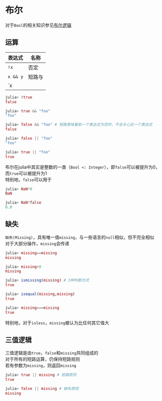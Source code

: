 # 布尔
对于`Bool`的相关知识参见[布尔逻辑](../knowledge/bool_logic.md)

## 运算
| 表达式 | 名称 |
| --- | --- |
| `!x` | 否定 |
| `x && y` | 短路与 |
| `x || y` | 短路或 |

```jl
julia> !true
false

julia> true && "foo"
"foo"

julia> false && "foo" # 短路意味着前一个表达式为否时，不会关心后一个表达式
false

julia> false || "foo"
"foo"

julia> true || "foo"
true
```

布尔在julia中其实是整数的一类（`Bool <: Integer`），即`false`可以被提升为0，而`true`可以被提升为1\
特别地，`false`可以用于
```jl
julia> NaN*0
NaN

julia> NaN*false
0.0
```

## 缺失
`缺失(Missing)`，具有唯一值`missing`，与一些语言的`null`相似，但不完全相似\
对于大部分操作，`missing`会传递
```jl
julia> missing==missing
missing

julia> missing+8
missing

julia> ismissing(missing) # 3种判断方式
true

julia> isequal(missing,missing)
true

julia> missing===missing
true
```

特别地，对于`isless`，`missing`被认为比任何其它值大

## 三值逻辑
三值逻辑是由`true`，`false`和`missing`共同组成的\
对于所有的短路运算，仍保持短路规则\
若有参数为`missing`，则返回`missing`
```jl
julia> true || missing # 短路原则
true

julia> false || missing # 缺失原则
missing
```
